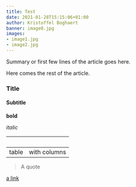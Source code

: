 ```yaml
---
title: Test
date: 2021-01-28T15:15:06+01:00
author: Kristoffel Boghaert
banner: image0.jpg
images:
- image1.jpg
- image2.jpg
---
```


Summary or first few lines of the article goes here.

<!--more-->

Here comes the rest of the article.

### Title

#### Subtitle

**bold**

_italic_

&nbsp;|&nbsp;
------|------
table	|		with columns

> A quote

[a link](https://www.google.com)

